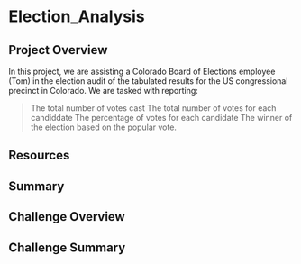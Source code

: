 # Election_Analysis

## Project Overview
In this project, we are assisting a Colorado Board of Elections employee (Tom) in the election audit of the tabulated results for the US congressional precinct in Colorado. 
We are tasked with reporting:
>The total number of votes cast
>The total number of votes for each candiddate
>The percentage of votes for each candidate
>The winner of the election based on the popular vote.

## Resources

## Summary

## Challenge Overview

## Challenge Summary
